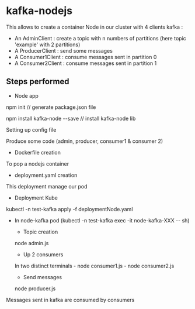 # kafka-nodejs

This allows to create a container Node in our cluster with 4 clients kafka : 

- An AdminClient : create a topic with n numbers of partitions (here topic 'example' with 2 partitions)
- A ProducerClient : send some messages
- A Consumer1Client : consume messages sent in partition 0
- A Consumer2Client : consume messages sent in partition 1

## Steps performed

- Node app

npm init     // generate package.json file

npm install kafka-node --save    // install kafka-node lib

Setting up config file

Produce some code (admin, producer, consumer1 & consumer 2)

- Dockerfile creation

To pop a nodejs container

- deployment.yaml creation 

This deployment manage our pod 

- Deployment Kube

kubectl -n test-kafka apply -f deploymentNode.yaml

- In node-kafka pod (kubectl -n test-kafka exec -it node-kafka-XXX -- sh)

    - Topic creation

    node admin.js

    - Up 2 consumers 

    In two distinct terminals 
        - node consumer1.js
        - node consumer2.js

    - Send messages
    
    node producer.js

Messages sent in kafka are consumed by consumers 

